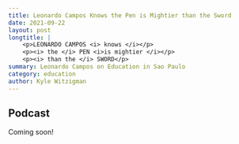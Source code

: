 ```yaml
---
title: Leonardo Campos Knows the Pen is Mightier than the Sword
date: 2021-09-22
layout: post
longtitle: |
    <p>LEONARDO CAMPOS <i> knows </i></p>
    <p><i> the </i> PEN <i>is mightier </i></p>
    <p><i> than the </i> SWORD</p>
summary: Leonardo Campos on Education in Sao Paulo
category: education
author: Kyle Witzigman
---
```


## Podcast
Coming soon!
